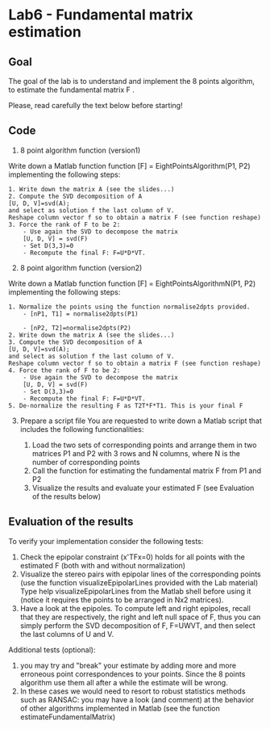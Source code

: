 # Lab6 - Fundamental matrix estimation

## Goal
The goal of the lab is to understand and implement  the 8 points algorithm, to estimate the fundamental matrix F .

Please, read carefully the text below before starting!

## Code
1) 8 point algorithm function (version1)

Write down a Matlab function function [F] = EightPointsAlgorithm(P1, P2) implementing the following steps:

	1. Write down the matrix A (see the slides...)
	2. Compute the SVD decomposition of A 
	[U, D, V]=svd(A);
	and select as solution f the last column of V.
	Reshape column vector f so to obtain a matrix F (see function reshape)
	3. Force the rank of F to be 2:
		- Use again the SVD to decompose the matrix 
		[U, D, V] = svd(F)
		- Set D(3,3)=0
		- Recompute the final F: F=U*D*VT.

2) 8 point algorithm function (version2)

Write down a Matlab function function [F] = EightPointsAlgorithmN(P1, P2) implementing the following steps:

	1. Normalize the points using the function normalise2dpts provided.
		- [nP1, T1] = normalise2dpts(P1)

		- [nP2, T2]=normalise2dpts(P2)
	2. Write down the matrix A (see the slides...)
	3. Compute the SVD decomposition of A 
	[U, D, V]=svd(A);
	and select as solution f the last column of V.
	Reshape column vector f so to obtain a matrix F (see function reshape)
	4. Force the rank of F to be 2:
		- Use again the SVD to decompose the matrix 
		[U, D, V] = svd(F)
		- Set D(3,3)=0
		- Recompute the final F: F=U*D*VT.
	5. De-normalize the resulting F as T2T*F*T1. This is your final F
3) Prepare a script file 
You are requested to write down a Matlab script that includes the following functionalities:

	1. Load the two sets of corresponding points and arrange them in two matrices P1 and P2 with 3 rows and N columns, where N is the number of corresponding points 
	2. Call the function   for estimating the fundamental matrix F from P1 and P2
	3. Visualize the results and evaluate your estimated F (see Evaluation of the results below)


## Evaluation of the results
To verify your implementation consider the following tests:

1) Check the epipolar constraint (x'TFx=0) holds for all points with the estimated F (both with and without normalization)
2) Visualize the stereo pairs with epipolar lines of the corresponding points (use the function visualizeEpipolarLines provided with the Lab material) Type help visualizeEpipolarLines from the Matlab shell before using it (notice it requires the points to be arranged in Nx2 matrices). 
3) Have a look at the epipoles. To compute left and right epipoles, recall that they are respectively, the right and left null space of F, thus you can simply perform the SVD decomposition of F, F=UWVT,  and then select the last columns of U and V.

Additional tests (optional):

1) you may try and "break" your estimate by adding more and more erroneous point correspondences to your points. Since the 8 points algorithm use them all after a while the  estimate will be wrong.
2) In these cases we would need to resort to robust statistics methods such as RANSAC: you may have a look (and comment) at the behavior of other algorithms implemented in Matlab (see the function estimateFundamentalMatrix)